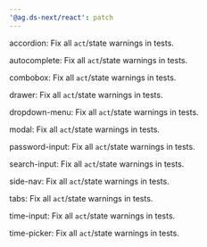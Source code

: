 ```yaml
---
'@ag.ds-next/react': patch
---
```


accordion: Fix all `act`/state warnings in tests.

autocomplete: Fix all `act`/state warnings in tests.

combobox: Fix all `act`/state warnings in tests.

drawer: Fix all `act`/state warnings in tests.

dropdown-menu: Fix all `act`/state warnings in tests.

modal: Fix all `act`/state warnings in tests.

password-input: Fix all `act`/state warnings in tests.

search-input: Fix all `act`/state warnings in tests.

side-nav: Fix all `act`/state warnings in tests.

tabs: Fix all `act`/state warnings in tests.

time-input: Fix all `act`/state warnings in tests.

time-picker: Fix all `act`/state warnings in tests.
